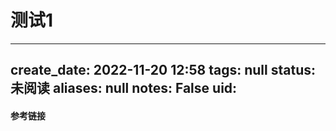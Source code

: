 # 测试1

---
create_date: 2022-11-20 12:58
tags: null
status: 未阅读 
aliases: null
notes: False
uid: 
---


#### 参考链接

